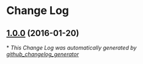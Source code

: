 # Change Log

## [1.0.0](https://github.com/gordonbanderson/weboftalent-twitter-tools/tree/1.0.0) (2016-01-20)


\* *This Change Log was automatically generated by [github_changelog_generator](https://github.com/skywinder/Github-Changelog-Generator)*